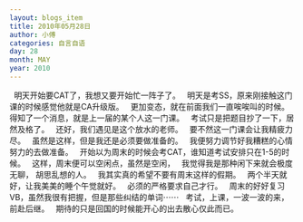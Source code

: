 ```yaml
---
layout: blogs_item
title: 2010年05月28日
author: 小傅
categories: 自言自语
day: 28
month: MAY
year: 2010
---
```




&nbsp;
明天开始要CAT了，我想又要开始忙一阵子了。
&nbsp; 明天是考SS，原来刚接触这门课的时候感觉他就是CA升级版。
&nbsp; 更加变态，就在前面我们一直唉唉叫的时候。
&nbsp; 得知了一个消息，就是上一届的某个人这一门课。
&nbsp; 考试只是把题目抄了一下，居然及格了。
&nbsp; 还好，我们遇见是这个放水的老师。
&nbsp; 要不然这一门课会让我精疲力尽。
&nbsp; 虽然是这样，但是我还是必须要做准备的。
&nbsp; 我便努力调节好我糟糕的心情努力的去做准备。
&nbsp;
开始以为周末的时候会考CAT，谁知道考试安排只在1-5的时候。
&nbsp; 这样，周末便可以空闲点，虽然是空闲，
&nbsp; 我觉得我是那种闲下来就会极度无聊， 胡思乱想的人。
&nbsp; 我其实真的希望不要有周末这样的假期。
&nbsp; 两个半天就好，让我美美的睡个午觉就好。
&nbsp; 必须的严格要求自己才行。
&nbsp; 周末的好好复习VB，虽然我很有把握，但是那些纠结的单词⋯⋯
&nbsp; 考试，上课，一波一波的来，前赴后继。
&nbsp; 期待的只是回国的时候能开心的出去散心仅此而已。


